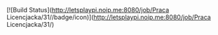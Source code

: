 [![Build Status](http://letsplaypi.noip.me:8080/job/Praca Licencjacka/31//badge/icon)](http://letsplaypi.noip.me:8080/job/Praca Licencjacka/31/)
